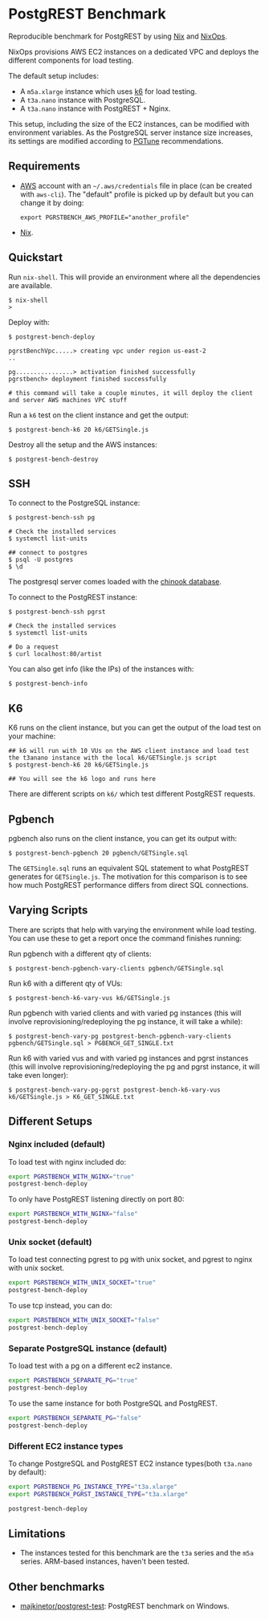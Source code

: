 # PostgREST Benchmark

Reproducible benchmark for PostgREST by using [Nix](https://nixos.org/) and [NixOps](https://github.com/NixOS/nixops).

NixOps provisions AWS EC2 instances on a dedicated VPC and deploys the different components for load testing.

The default setup includes:

- A `m5a.xlarge` instance which uses [k6](https://k6.io/) for load testing.
- A `t3a.nano` instance with PostgreSQL.
- A `t3a.nano` instance with PostgREST + Nginx.

This setup, including the size of the EC2 instances, can be modified with environment variables. As the PostgreSQL server instance size increases, its settings are modified according to [PGTune](https://pgtune.leopard.in.ua/) recommendations.

## Requirements

- [AWS](https://aws.amazon.com) account with an `~/.aws/credentials` file in place (can be created with `aws-cli`). The "default" profile is picked up by default but you can change it by doing:
  ```
  export PGRSTBENCH_AWS_PROFILE="another_profile"
  ```

- [Nix](https://nixos.org/).

## Quickstart

Run `nix-shell`. This will provide an environment where all the dependencies are available.

```
$ nix-shell
>
```

Deploy with:

```
$ postgrest-bench-deploy

pgrstBenchVpc.....> creating vpc under region us-east-2
..

pg................> activation finished successfully
pgrstbench> deployment finished successfully

# this command will take a couple minutes, it will deploy the client and server AWS machines VPC stuff
```

Run a `k6` test on the client instance and get the output:

```
$ postgrest-bench-k6 20 k6/GETSingle.js
```

Destroy all the setup and the AWS instances:

```
$ postgrest-bench-destroy
```

## SSH

To connect to the PostgreSQL instance:

```
$ postgrest-bench-ssh pg

# Check the installed services
$ systemctl list-units

## connect to postgres
$ psql -U postgres
$ \d
```

The postgresql server comes loaded with the [chinook database](https://github.com/xivSolutions/ChinookDb_Pg_Modified).

To connect to the PostgREST instance:

```
$ postgrest-bench-ssh pgrst

# Check the installed services
$ systemctl list-units

# Do a request
$ curl localhost:80/artist
```

You can also get info (like the IPs) of the instances with:

```
$ postgrest-bench-info
```

## K6

K6 runs on the client instance, but you can get the output of the load test on your machine:

```
## k6 will run with 10 VUs on the AWS client instance and load test the t3anano instance with the local k6/GETSingle.js script
$ postgrest-bench-k6 20 k6/GETSingle.js

## You will see the k6 logo and runs here
```

There are different scripts on `k6/` which test different PostgREST requests.

## Pgbench

pgbench also runs on the client instance, you can get its output with:

```
$ postgrest-bench-pgbench 20 pgbench/GETSingle.sql
```

The `GETSingle.sql` runs an equivalent SQL statement to what PostgREST generates for `GETSingle.js`. The motivation for this comparison is to see how much PostgREST performance differs from direct SQL connections.

## Varying Scripts

There are scripts that help with varying the environment while load testing. You can use these to get a report once the command finishes running:

Run pgbench with a different qty of clients:

```
$ postgrest-bench-pgbench-vary-clients pgbench/GETSingle.sql
```

Run k6 with a different qty of VUs:

```
$ postgrest-bench-k6-vary-vus k6/GETSingle.js
```

Run pgbench with varied clients and with varied pg instances (this will involve reprovisioning/redeploying the pg instance, it will take a while):

```
$ postgrest-bench-vary-pg postgrest-bench-pgbench-vary-clients pgbench/GETSingle.sql > PGBENCH_GET_SINGLE.txt
```

Run k6 with varied vus and with varied pg instances and pgrst instances (this will involve reprovisioning/redeploying the pg and pgrst instance, it will take even longer):

```
$ postgrest-bench-vary-pg-pgrst postgrest-bench-k6-vary-vus k6/GETSingle.js > K6_GET_SINGLE.txt
```

## Different Setups

### Nginx included (default)

To load test with nginx included do:

```bash
export PGRSTBENCH_WITH_NGINX="true"
postgrest-bench-deploy
```

To only have PostgREST listening directly on port 80:

```bash
export PGRSTBENCH_WITH_NGINX="false"
postgrest-bench-deploy
```

### Unix socket (default)

To load test connecting pgrest to pg with unix socket, and pgrest to nginx with unix socket.

```bash
export PGRSTBENCH_WITH_UNIX_SOCKET="true"
postgrest-bench-deploy
```

To use tcp instead, you can do:

```bash
export PGRSTBENCH_WITH_UNIX_SOCKET="false"
postgrest-bench-deploy
```

### Separate PostgreSQL instance (default)

To load test with a pg on a different ec2 instance.

```bash
export PGRSTBENCH_SEPARATE_PG="true"
postgrest-bench-deploy
```

To use the same instance for both PostgreSQL and PostgREST.

```bash
export PGRSTBENCH_SEPARATE_PG="false"
postgrest-bench-deploy
```

### Different EC2 instance types

To change PostgreSQL and PostgREST EC2 instance types(both `t3a.nano` by default):

```bash
export PGRSTBENCH_PG_INSTANCE_TYPE="t3a.xlarge"
export PGRSTBENCH_PGRST_INSTANCE_TYPE="t3a.xlarge"

postgrest-bench-deploy
```

## Limitations

- The instances tested for this benchmark are the `t3a` series and the `m5a` series.
  ARM-based instances, haven't been tested.

## Other benchmarks

+ [majkinetor/postgrest-test](https://github.com/majkinetor/postgrest-test): PostgREST benchmark on Windows.
